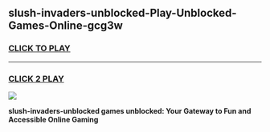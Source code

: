 
## slush-invaders-unblocked-Play-Unblocked-Games-Online-gcg3w
<h3>
<a href="https://premium76.site?title=slush-invaders-unblocked&ref=25A">CLICK TO PLAY</a></h3>
<hr>

<h3>
<a href="https://premium76.site?title=slush-invaders-unblocked&ref=25A">CLICK 2 PLAY</a>
  
</h3>

<a href="https://premium76.site?title=slush-invaders-unblocked&ref=25A"><img src="https://clearcache.store/games.png"></a>


**slush-invaders-unblocked games unblocked: Your Gateway to Fun and Accessible Online Gaming**
